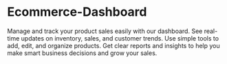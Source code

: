 # Ecommerce-Dashboard
Manage and track your product sales easily with our dashboard. See real-time updates on inventory, sales, and customer trends. Use simple tools to add, edit, and organize products. Get clear reports and insights to help you make smart business decisions and grow your sales.
